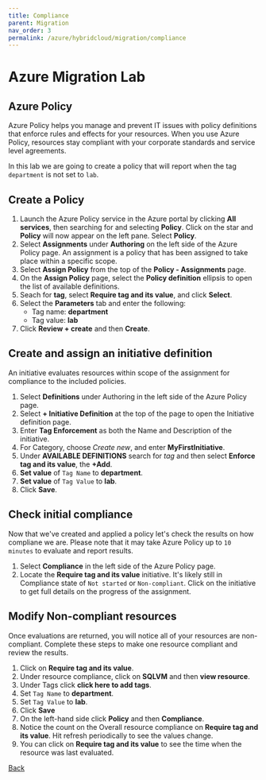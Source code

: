 ```yaml
---
title: Compliance
parent: Migration
nav_order: 3
permalink: /azure/hybridcloud/migration/compliance
---
```


# Azure Migration Lab

## Azure Policy

Azure Policy helps you manage and prevent IT issues with policy definitions that enforce rules and effects for your resources. When you use Azure Policy, resources stay compliant with your corporate standards and service level agreements.

In this lab we are going to create a policy that will report when the tag  `department` is not set to `lab`.

## Create a Policy

1. Launch the Azure Policy service in the Azure portal by clicking **All services**, then searching for and selecting **Policy**. Click on the star and **Policy** will now appear on the left pane.  Select **Policy**.
2. Select **Assignments** under **Authoring** on the left side of the Azure Policy page. An assignment is a policy that has been assigned to take place within a specific scope.
3. Select **Assign Policy** from the top of the **Policy - Assignments** page.
4. On the **Assign Policy** page, select the **Policy definition** ellipsis to open the list of available definitions.
5. Seach for **tag**, select **Require tag and its value**, and click **Select**.
6. Select the **Parameters** tab and enter the following:
    * Tag name: **department**
    * Tag value: **lab**
7. Click **Review + create** and then **Create**.

## Create and assign an initiative definition

An initiative evaluates resources within scope of the assignment for compliance to the included policies.

1. Select **Definitions** under Authoring in the left side of the Azure Policy page.
2. Select **+ Initiative Definition** at the top of the page to open the Initiative definition page.
3. Enter **Tag Enforcement** as both the Name and Description of the initiative.
4. For Category, choose *Create new*, and enter **MyFirstInitiative**.
5. Under **AVAILABLE DEFINITIONS** search for *tag* and then select **Enforce tag and its value**, the **+Add**.
6. **Set value** of `Tag Name` to **department**.
7. **Set value** of `Tag Value` to **lab**.
8. Click **Save**.

## Check initial compliance

Now that we've created and applied a policy let's check the results on how compliane we are.  Please note that it may take Azure Policy up to `10 minutes` to evaluate and report results.

1. Select **Compliance** in the left side of the Azure Policy page.
2. Locate the **Require tag and its value** initiative. It's likely still in Compliance state of `Not started` or `Non-compliant`. Click on the initiative to get full details on the progress of the assignment.

## Modify Non-compliant resources
Once evaluations are returned, you will notice all of your resources are non-compliant.  Complete these steps to make one resource compliant and review the results.

1. Click on **Require tag and its value**.
2. Under resource compliance, click on **SQLVM** and then **view resource**.
3. Under Tags click **click here to add tags**.
4. Set `Tag Name` to **department**.
5. Set `Tag Value` to **lab**.
6. Click **Save**
7. On the left-hand side click **Policy** and then **Compliance**.
8. Notice the count on the Overall resource compliance on **Require tag and its value**.  Hit refresh periodically to see the values change.
9. You can click on **Require tag and its value** to see the time when the resource was last evaluated.

[Back](index.md)
